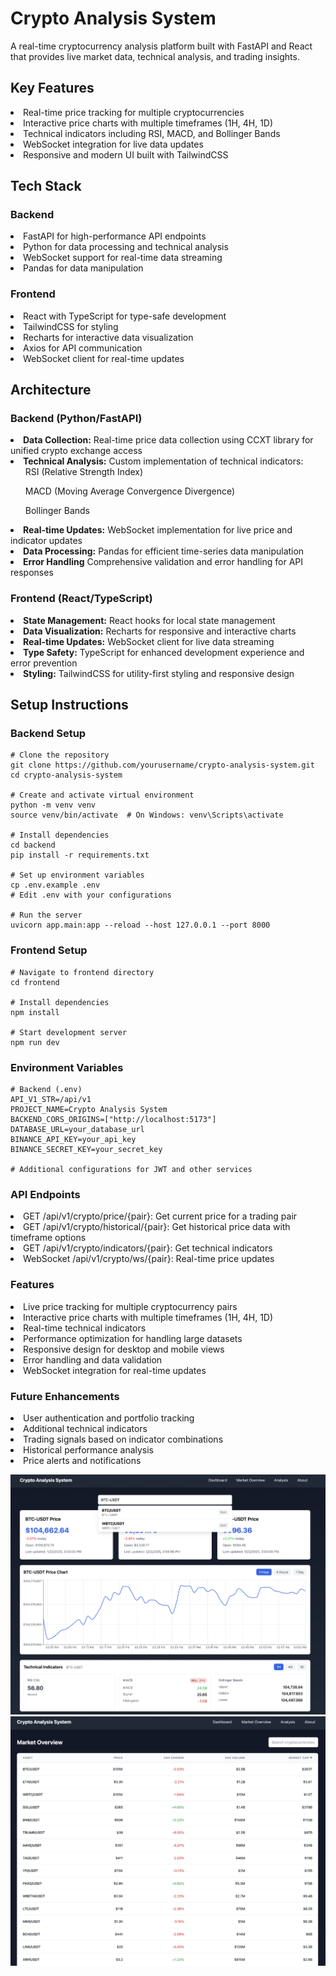 # Crypto Analysis System
A real-time cryptocurrency analysis platform built with FastAPI and React that provides live market data, technical analysis, and trading insights.

## Key Features
<li>Real-time price tracking for multiple cryptocurrencies</li>
<li>Interactive price charts with multiple timeframes (1H, 4H, 1D)</li>
<li>Technical indicators including RSI, MACD, and Bollinger Bands</li>
<li>WebSocket integration for live data updates</li>
<li>Responsive and modern UI built with TailwindCSS</li>

## Tech Stack
### Backend
<li>FastAPI for high-performance API endpoints</li>
<li>Python for data processing and technical analysis</li>
<li>WebSocket support for real-time data streaming</li>
<li>Pandas for data manipulation</li>

### Frontend
<li>React with TypeScript for type-safe development</li>
<li>TailwindCSS for styling</li>
<li>Recharts for interactive data visualization</li>
<li>Axios for API communication</li>
<li>WebSocket client for real-time updates</li>

## Architecture
### Backend (Python/FastAPI)
<li><b>Data Collection:</b> Real-time price data collection using CCXT library for unified crypto exchange access</li>
<li><b>Technical Analysis:</b> Custom implementation of technical indicators: 
  <ul>RSI (Relative Strength Index)</ul>
  <ul>MACD (Moving Average Convergence Divergence)</ul>
  <ul>Bollinger Bands</ul>
</li>
<li><b>Real-time Updates:</b> WebSocket implementation for live price and indicator updates</li>
<li><b>Data Processing:</b> Pandas for efficient time-series data manipulation</li>
<li><b>Error Handling</b> Comprehensive validation and error handling for API responses</li>

### Frontend (React/TypeScript)
<li><b>State Management:</b> React hooks for local state management</li>
<li><b>Data Visualization:</b> Recharts for responsive and interactive charts</li>
<li><b>Real-time Updates:</b> WebSocket client for live data streaming</li>
<li><b>Type Safety:</b> TypeScript for enhanced development experience and error prevention</li>
<li><b>Styling:</b> TailwindCSS for utility-first styling and responsive design</li>

## Setup Instructions
### Backend Setup
```
# Clone the repository
git clone https://github.com/yourusername/crypto-analysis-system.git
cd crypto-analysis-system

# Create and activate virtual environment
python -m venv venv
source venv/bin/activate  # On Windows: venv\Scripts\activate

# Install dependencies
cd backend
pip install -r requirements.txt

# Set up environment variables
cp .env.example .env
# Edit .env with your configurations

# Run the server
uvicorn app.main:app --reload --host 127.0.0.1 --port 8000
```

### Frontend Setup
```
# Navigate to frontend directory
cd frontend

# Install dependencies
npm install

# Start development server
npm run dev
```

### Environment Variables
```
# Backend (.env)
API_V1_STR=/api/v1
PROJECT_NAME=Crypto Analysis System
BACKEND_CORS_ORIGINS=["http://localhost:5173"]
DATABASE_URL=your_database_url
BINANCE_API_KEY=your_api_key
BINANCE_SECRET_KEY=your_secret_key

# Additional configurations for JWT and other services
```

### API Endpoints
<li>GET /api/v1/crypto/price/{pair}: Get current price for a trading pair</li>
<li>GET /api/v1/crypto/historical/{pair}: Get historical price data with timeframe options</li>
<li>GET /api/v1/crypto/indicators/{pair}: Get technical indicators</li>
<li>WebSocket /api/v1/crypto/ws/{pair}: Real-time price updates</li>

### Features
<li>Live price tracking for multiple cryptocurrency pairs</li>
<li>Interactive price charts with multiple timeframes (1H, 4H, 1D)</li>
<li>Real-time technical indicators</li>
<li>Performance optimization for handling large datasets</li>
<li>Responsive design for desktop and mobile views</li>
<li>Error handling and data validation</li>
<li>WebSocket integration for real-time updates</li>

### Future Enhancements
<li>User authentication and portfolio tracking</li>
<li>Additional technical indicators</li>
<li>Trading signals based on indicator combinations</li>
<li>Historical performance analysis</li>
<li>Price alerts and notifications</li>

![screenshot](images/1.png)
![screenshot](images/2.png)


